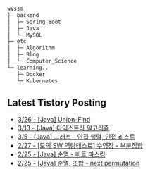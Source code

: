 
```bash
wvssm
├─ backend
│  ├─ Spring_Boot     
│  ├─ Java
│  └─ MySQL  
├─ etc         
│  ├─ Algorithm  
│  ├─ Blog
│  └─ Computer_Science   
└─ learning..       
   ├─ Docker
   └─ Kubernetes           

```  

## Latest Tistory Posting<div class=blog-post text-align='left'>
 - [3/26 - [Java] Union-Find](https://wvssm.tistory.com/entry/Java-Union-Find)
 - [3/13 - [Java] 다익스트라 알고리즘](https://wvssm.tistory.com/entry/Java-%EB%8B%A4%EC%9D%B5%EC%8A%A4%ED%8A%B8%EB%9D%BC-%EC%95%8C%EA%B3%A0%EB%A6%AC%EC%A6%98)
 - [3/5 - [Java] 그래프 - 인접 행렬, 인접 리스트](https://wvssm.tistory.com/entry/Java-%EA%B7%B8%EB%9E%98%ED%94%84-%EC%9D%B8%EC%A0%91-%ED%96%89%EB%A0%AC-%EC%9D%B8%EC%A0%91-%EB%A6%AC%EC%8A%A4%ED%8A%B8)
 - [2/27 - [모의 SW 역량테스트] 수영장 - 부분집합](https://wvssm.tistory.com/entry/%EB%AA%A8%EC%9D%98-SW-%EC%97%AD%EB%9F%89%ED%85%8C%EC%8A%A4%ED%8A%B8-%EC%88%98%EC%98%81%EC%9E%A5-%EB%B6%80%EB%B6%84%EC%A7%91%ED%95%A9)
 - [2/25 - [Java] 순열 - 비트 마스킹](https://wvssm.tistory.com/entry/%EB%B9%84%ED%8A%B8-%EB%A7%88%EC%8A%A4%ED%82%B9-%EC%88%9C%EC%97%B4)
 - [2/25 - [Java] 순열, 조합 - next permutation](https://wvssm.tistory.com/entry/next-permutation%EC%9C%BC%EB%A1%9C-%EC%88%9C%EC%97%B4-%ED%92%80%EC%9D%B4)

</div>
</div>
